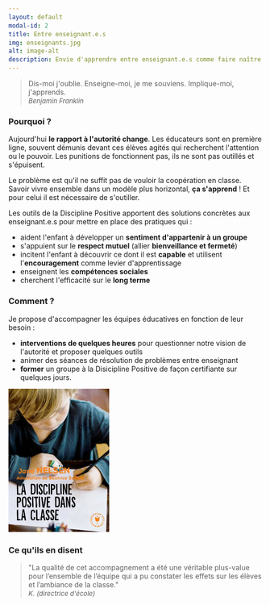 ```yaml
---
layout: default
modal-id: 2
title: Entre enseignant.e.s
img: enseignants.jpg
alt: image-alt
description: Envie d'apprendre entre enseignant.e.s comme faire naître et grandir plus de coopération dans vos classes ? Formatrice en Discipline Positive, je propose des formations qualifiantes.
---
```



> Dis-moi j'oublie. Enseigne-moi, je me souviens. Implique-moi, j'apprends.      
> <span style="font-size:small">*Benjamin Franklin*</span>    
     

### Pourquoi ?

Aujourd'hui **le rapport à l'autorité change**. Les éducateurs sont en première ligne, souvent démunis devant ces élèves agités qui recherchent l'attention ou le pouvoir. Les punitions de fonctionnent pas, ils ne sont pas outillés et s'épuisent. 

Le problème est qu'il ne suffit pas de vouloir la coopération en classe. Savoir vivre ensemble dans un modèle plus horizontal, **ça s'apprend** ! Et pour celui il est nécessaire de s'outiller.

Les outils de la Discipline Positive apportent des solutions concrètes aux enseignant.e.s pour mettre en place des pratiques qui : 
- aident l'enfant à développer un **sentiment d'appartenir à un groupe**
- s'appuient sur le **respect mutuel** (allier **bienveillance et fermeté**)
- incitent l'enfant à découvrir ce dont il est **capable** et utilisent l'**encouragement** comme levier d'apprentissage
- enseignent les **compétences sociales**
- cherchent l'efficacité sur le **long terme**


### Comment ?

Je propose d'accompagner les équipes éducatives en fonction de leur besoin :
- **interventions de quelques heures** pour questionner notre vision de l'autorité et proposer quelques outils
- animer des séances de résolution de problèmes entre enseignant
- **former** un groupe à la Disicipline Positive de façon certifiante sur quelques jours. 

<img src="/img/assets/dp_classe.png" width="200" alt="livre de la discipline positive dans la classe">

### Ce qu'ils en disent 

> "La qualité de cet accompagnement a été une véritable plus-value pour l’ensemble de l’équipe qui a pu constater les effets sur les élèves et l’ambiance de la classe."     
> <span style="font-size:small">*K. (directrice d'école)*</span>    

